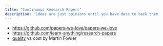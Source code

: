 ```yaml
---
title: "Continuous Research Papers"
description: "Ideas are just opinions until you have data to back them up. Here are links to research papers."
---
```


- https://github.com/papers-we-love/papers-we-love
- https://github.com/learn-anything/research-papers
- [quality](https://martinfowler.com/articles/is-quality-worth-cost.html) vs cost by Martin Fowler
